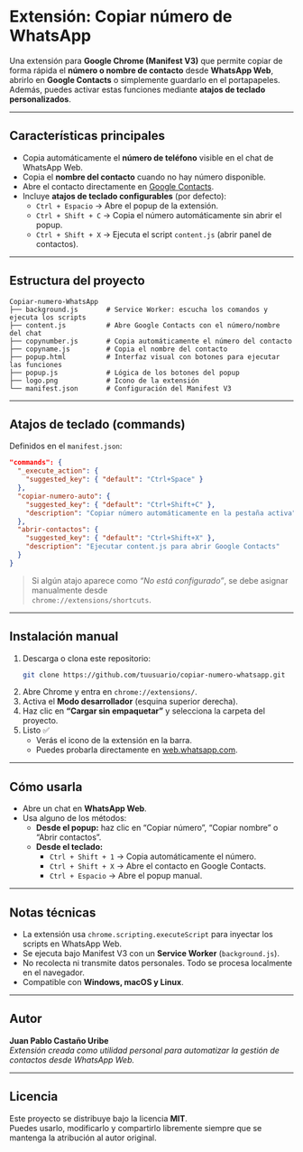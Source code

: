 # Extensión: Copiar número de WhatsApp

Una extensión para **Google Chrome (Manifest V3)** que permite copiar de forma rápida el **número o nombre de contacto** desde **WhatsApp Web**, abrirlo en **Google Contacts** o simplemente guardarlo en el portapapeles.  
Además, puedes activar estas funciones mediante **atajos de teclado personalizados**.

---

## Características principales

- Copia automáticamente el **número de teléfono** visible en el chat de WhatsApp Web.
- Copia el **nombre del contacto** cuando no hay número disponible.
- Abre el contacto directamente en [Google Contacts](https://contacts.google.com/).
- Incluye **atajos de teclado configurables** (por defecto):
  - `Ctrl + Espacio` → Abre el popup de la extensión.
  - `Ctrl + Shift + C` → Copia el número automáticamente sin abrir el popup.
  - `Ctrl + Shift + X` → Ejecuta el script `content.js` (abrir panel de contactos).

---

## Estructura del proyecto

```
Copiar-numero-WhatsApp
├── background.js       # Service Worker: escucha los comandos y ejecuta los scripts
├── content.js          # Abre Google Contacts con el número/nombre del chat
├── copynumber.js       # Copia automáticamente el número del contacto
├── copyname.js         # Copia el nombre del contacto
├── popup.html          # Interfaz visual con botones para ejecutar las funciones
├── popup.js            # Lógica de los botones del popup
├── logo.png            # Icono de la extensión
└── manifest.json       # Configuración del Manifest V3
```

---

## Atajos de teclado (commands)

Definidos en el `manifest.json`:

```json
"commands": {
  "_execute_action": {
    "suggested_key": { "default": "Ctrl+Space" }
  },
  "copiar-numero-auto": {
    "suggested_key": { "default": "Ctrl+Shift+C" },
    "description": "Copiar número automáticamente en la pestaña activa"
  },
  "abrir-contactos": {
    "suggested_key": { "default": "Ctrl+Shift+X" },
    "description": "Ejecutar content.js para abrir Google Contacts"
  }
}
```

> Si algún atajo aparece como _“No está configurado”_, se debe asignar manualmente desde  
> `chrome://extensions/shortcuts`.

---

## Instalación manual

1. Descarga o clona este repositorio:
   ```bash
   git clone https://github.com/tuusuario/copiar-numero-whatsapp.git
   ```
2. Abre Chrome y entra en `chrome://extensions/`.
3. Activa el **Modo desarrollador** (esquina superior derecha).
4. Haz clic en **“Cargar sin empaquetar”** y selecciona la carpeta del proyecto.
5. Listo ✅
   - Verás el icono de la extensión en la barra.
   - Puedes probarla directamente en [web.whatsapp.com](https://web.whatsapp.com).

---

## Cómo usarla

- Abre un chat en **WhatsApp Web**.
- Usa alguno de los métodos:
  - **Desde el popup:** haz clic en “Copiar número”, “Copiar nombre” o “Abrir contactos”.
  - **Desde el teclado:**
    - `Ctrl + Shift + 1` → Copia automáticamente el número.
    - `Ctrl + Shift + X` → Abre el contacto en Google Contacts.
    - `Ctrl + Espacio` → Abre el popup manual.

---

## Notas técnicas

- La extensión usa `chrome.scripting.executeScript` para inyectar los scripts en WhatsApp Web.
- Se ejecuta bajo Manifest V3 con un **Service Worker** (`background.js`).
- No recolecta ni transmite datos personales. Todo se procesa localmente en el navegador.
- Compatible con **Windows, macOS y Linux**.

---

## Autor

**Juan Pablo Castaño Uribe**  
_Extensión creada como utilidad personal para automatizar la gestión de contactos desde WhatsApp Web._

---

## Licencia

Este proyecto se distribuye bajo la licencia **MIT**.  
Puedes usarlo, modificarlo y compartirlo libremente siempre que se mantenga la atribución al autor original.
